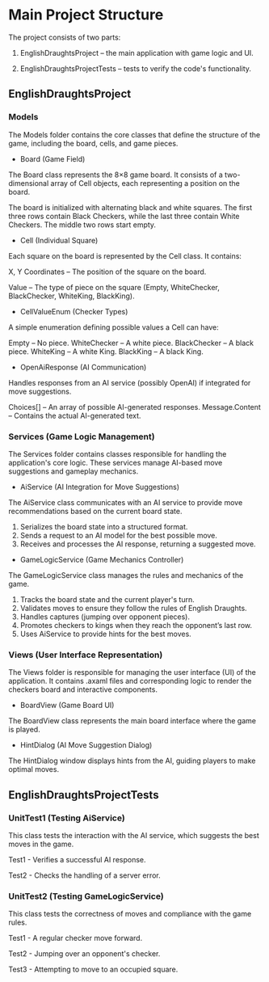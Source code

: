 # Main Project Structure
The project consists of two parts:

1) EnglishDraughtsProject – the main application with game logic and UI.

2) EnglishDraughtsProjectTests – tests to verify the code's functionality.

## EnglishDraughtsProject

### Models

The Models folder contains the core classes that define the structure of the game, including the board, cells, and game pieces.

- Board (Game Field)

The Board class represents the 8×8 game board. It consists of a two-dimensional array of Cell objects, each representing a position on the board.

The board is initialized with alternating black and white squares.
The first three rows contain Black Checkers, while the last three contain White Checkers.
The middle two rows start empty.

- Cell (Individual Square)

Each square on the board is represented by the Cell class. It contains:

X, Y Coordinates – The position of the square on the board.

Value – The type of piece on the square (Empty, WhiteChecker, BlackChecker, WhiteKing, BlackKing).

- CellValueEnum (Checker Types)

A simple enumeration defining possible values a Cell can have:

Empty – No piece.
WhiteChecker – A white piece.
BlackChecker – A black piece.
WhiteKing – A white King.
BlackKing – A black King.

- OpenAiResponse (AI Communication)

Handles responses from an AI service (possibly OpenAI) if integrated for move suggestions.

Choices[] – An array of possible AI-generated responses.
Message.Content – Contains the actual AI-generated text.

### Services (Game Logic Management)

The Services folder contains classes responsible for handling the application's core logic. These services manage AI-based move suggestions and gameplay mechanics.

- AiService (AI Integration for Move Suggestions)

The AiService class communicates with an AI service to provide move recommendations based on the current board state.

1) Serializes the board state into a structured format.
2) Sends a request to an AI model for the best possible move.
3) Receives and processes the AI response, returning a suggested move.

- GameLogicService (Game Mechanics Controller)

The GameLogicService class manages the rules and mechanics of the game.

1) Tracks the board state and the current player's turn.
2) Validates moves to ensure they follow the rules of English Draughts.
3) Handles captures (jumping over opponent pieces).
4) Promotes checkers to kings when they reach the opponent’s last row.
5) Uses AiService to provide hints for the best moves.

### Views (User Interface Representation)

The Views folder is responsible for managing the user interface (UI) of the application. It contains .axaml files and corresponding logic to render the checkers board and interactive components.

- BoardView (Game Board UI)

The BoardView class represents the main board interface where the game is played.

- HintDialog (AI Move Suggestion Dialog)

The HintDialog window displays hints from the AI, guiding players to make optimal moves.

## EnglishDraughtsProjectTests

### UnitTest1 (Testing AiService)

This class tests the interaction with the AI service, which suggests the best moves in the game.

Test1 - Verifies a successful AI response.

Test2 - Checks the handling of a server error.

### UnitTest2 (Testing GameLogicService)

This class tests the correctness of moves and compliance with the game rules.

Test1 - A regular checker move forward.

Test2 - Jumping over an opponent's checker.

Test3 - Attempting to move to an occupied square.